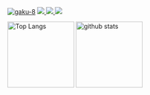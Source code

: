 [![gaku-8](https://komarev.com/ghpvc/?username=gaku-8)](https://github.com/gaku-8/gaku-8/)
[![](https://img.shields.io/github/followers/gaku-8?label=follow&logo=github&style=flat)
](https://github.com/gaku-8)
[![](https://img.shields.io/twitter/follow/se_gaku88?label=Twitter&logo=twitter&style=flat)
](http://twitter.com/se_gaku88)
![](https://github-profile-summary-cards.vercel.app/api/cards/profile-details?username=gaku-8&theme=dracula&hide-title=true)


<p align="left">
  <img alt="Top Langs" height="150px" src="https://github-readme-stats-clone-gaku-8.vercel.app/api/top-langs?username=gaku-8&count_private=true&layout=compact&theme=dracula&langs_count=4&hide=html,css,perl,php,coldfusion,javascript,lasso,scss,classic+asp,asp.net,shell,makefile" />
  <img alt="github stats" height="150px" src="https://github-readme-stats-clone-gaku-8.vercel.app/api?username=gaku-8&count_private=true&theme=dracula" />
</p>
